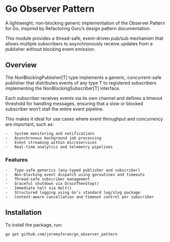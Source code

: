 # Go Observer Pattern

A lightweight, non-blocking generic implementation of the Observer Pattern for Go, inspired by Refactoring Guru’s design pattern documentation.

This module provides a thread-safe, event-driven pub/sub mechanism that allows multiple subscribers to asynchronously receive updates from a publisher without blocking event emission.

## Overview

The NonBlockingPublisher[T] type implements a generic, concurrent-safe publisher that distributes events of any type T to registered subscribers implementing the NonBlockingSubscriber[T] interface.

Each subscriber receives events via its own channel and defines a timeout threshold for handling messages, ensuring that a slow or blocked subscriber won’t stall the entire event pipeline.

This makes it ideal for use cases where event throughput and concurrency are important, such as:
   
    -	System monitoring and notifications
    -	Asynchronous background job processing
    -	Event streaming within microservices
    -	Real-time analytics and telemetry pipelines

### Features
    -	Type-safe generics (any-typed publisher and subscriber)
    -	Non-blocking event dispatch using goroutines and timeouts
    -	Thread-safe subscriber management
    -   Graceful shutdown via DrainThenStop()
    -	Immediate halt via Halt()
    -	Structured logging using Go’s standard log/slog package
    -	Context-aware cancellation and timeout control per subscriber

## Installation
To install the package, run:

```bash
go get github.com/jeremyforan/go_observer_pattern
```

